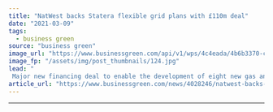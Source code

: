 ```yaml
---
title: "NatWest backs Statera flexible grid plans with £110m deal"
date: "2021-03-09"
tags: 
  - business green
source: "business green"
image_url: "https://www.businessgreen.com/api/v1/wps/4c4eada/4b6b3370-c99e-4fba-bcf0-3c83d271aef1/3/Creyke-Beck-185x114.jpg"
image_fp: "/assets/img/post_thumbnails/124.jpg"
lead: "
 Major new financing deal to enable the development of eight new gas and energy storage projects ..."
article_url: "https://www.businessgreen.com/news/4028246/natwest-backs-statera-flexible-grid-plans-gbp110m-deal"
---
```


---
